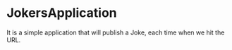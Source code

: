 # JokersApplication
It is a simple application that will publish a Joke, each time when we hit the URL.
